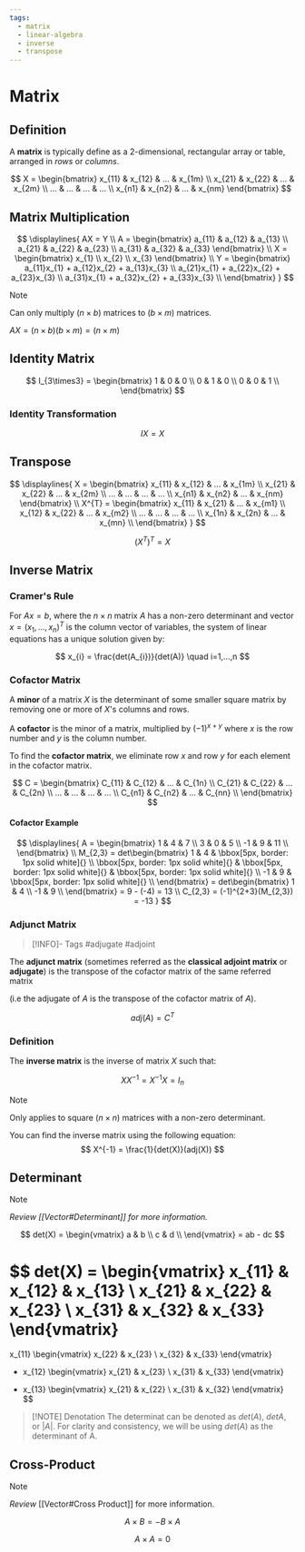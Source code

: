 ```yaml
---
tags:
  - matrix
  - linear-algebra
  - inverse
  - transpose
---
```


# Matrix
## Definition
A **matrix** is typically define as a 2-dimensional, rectangular array or table, arranged in *rows* or *columns*.

$$
X = \begin{bmatrix}
x_{11} & x_{12} & ... & x_{1m} \\
x_{21} & x_{22} & ... & x_{2m} \\
... & ... & ... & ... \\
x_{n1} & x_{n2} & ... & x_{nm}
\end{bmatrix}
$$

## Matrix Multiplication
$$
\displaylines{
AX = Y
\\
A = \begin{bmatrix}
a_{11} & a_{12} & a_{13} \\
a_{21} & a_{22} & a_{23} \\
a_{31} & a_{32} & a_{33}
\end{bmatrix}
\\
X = \begin{bmatrix}
x_{1} \\
x_{2} \\
x_{3}
\end{bmatrix}
\\
Y = \begin{bmatrix}
a_{11}x_{1} + a_{12}x_{2} + a_{13}x_{3} \\
a_{21}x_{1} + a_{22}x_{2} + a_{23}x_{3} \\
a_{31}x_{1} + a_{32}x_{2} + a_{33}x_{3} \\
\end{bmatrix}
}
$$

> [!NOTE]
> Can only multiply $(n \times b)$ matrices to $(b \times m)$ matrices.
> 
> $AX = (n \times b) (b \times m) = (n \times m)$

## Identity Matrix
$$
I_{3\times3} = \begin{bmatrix}
1 & 0 & 0 \\
0 & 1 & 0 \\
0 & 0 & 1 \\
\end{bmatrix}
$$

### Identity Transformation
$$
IX = X
$$

## Transpose
$$
\displaylines{
X = \begin{bmatrix}
x_{11} & x_{12} & ... & x_{1m} \\
x_{21} & x_{22} & ... & x_{2m} \\
... & ... & ... & ... \\
x_{n1} & x_{n2} & ... & x_{nm}
\end{bmatrix}
\\
X^{T} = \begin{bmatrix}
x_{11} & x_{21} & ... & x_{m1} \\
x_{12} & x_{22} & ... & x_{m2} \\
... & ... & ... & ... \\
x_{1n} & x_{2n} & ... & x_{mn} \\
\end{bmatrix}
}
$$

$$
(X^{T})^{T} = X
$$

## Inverse Matrix
### Cramer's Rule
For $Ax =b$, where the $n \times n$ matrix $A$ has a non-zero determinant and vector $x=(x_{1},...,x_{n})^{T}$ is the column vector of variables, the system of linear equations has a unique solution given by:

$$
x_{i} = \frac{det(A_{i})}{det(A)} \quad i=1,...,n
$$

### Cofactor Matrix
A **minor** of a matrix $X$ is the determinant of some smaller square matrix by removing one or more of $X$'s columns and rows.

A **cofactor** is the minor of a matrix, multiplied by $(-1)^{x+y}$ where $x$ is the row number and $y$ is the column number.

To find the **cofactor matrix**, we eliminate row $x$ and row $y$ for each element in the cofactor matrix.

$$
C = \begin{bmatrix}
C_{11} & C_{12} & ... & C_{1n} \\
C_{21} & C_{22} & ... & C_{2n} \\
... & ... & ... & ... \\
C_{n1} & C_{n2} & ... & C_{nn} \\
\end{bmatrix}
$$

#### Cofactor Example
$$
\displaylines{
A = \begin{bmatrix}
1 & 4 & 7 \\
3 & 0 & 5 \\
-1 & 9 & 11 \\
\end{bmatrix}
\\
M_{2,3} = det\begin{bmatrix}
1 & 4 & \bbox[5px, border: 1px solid white]{} \\
\bbox[5px, border: 1px solid white]{} & \bbox[5px, border: 1px solid white]{} & \bbox[5px, border: 1px solid white]{} \\
-1 & 9 & \bbox[5px, border: 1px solid white]{} \\
\end{bmatrix}
= det\begin{bmatrix}
1 & 4 \\
-1 & 9 \\
\end{bmatrix}
= 9 - (-4) = 13
\\
C_{2,3} = (-1)^{2+3}(M_{2,3}) = -13
}
$$

### Adjunct Matrix
> [!INFO]- Tags
> #adjugate #adjoint

The **adjunct matrix** (sometimes referred as the **classical adjoint matrix** or **adjugate**) is the transpose of the cofactor matrix of the same referred matrix 

(i.e the adjugate of $A$ is the transpose of the cofactor matrix of $A$).

$$
adj(A) = C^{T}
$$

### Definition
The **inverse matrix** is the inverse of matrix $X$ such that:

$$
XX^{-1} = X^{-1}X = I_{n}
$$

> [!NOTE]
> Only applies to square ($n \times n$) matrices with a non-zero determinant.

You can find the inverse matrix using the following equation:
$$
X^{-1} = \frac{1}{det(X)}(adj(X))
$$

## Determinant
> [!NOTE]
> *Review [[Vector#Determinant]] for more information.*

$$
det(X) = \begin{vmatrix}
a & b \\
c & d \\
\end{vmatrix}
= ab - dc
$$

$$
det(X) = \begin{vmatrix}
x_{11} & x_{12} & x_{13} \\
x_{21} & x_{22} & x_{23} \\
x_{31} & x_{32} & x_{33}
\end{vmatrix}
=
x_{11} \begin{vmatrix}
x_{22} & x_{23} \\
x_{32} & x_{33}
\end{vmatrix}
- x_{12} \begin{vmatrix}
x_{21} & x_{23} \\
x_{31} & x_{33}
\end{vmatrix}
+ x_{13} \begin{vmatrix}
x_{21} & x_{22} \\
x_{31} & x_{32}
\end{vmatrix}
$$

> [!NOTE] Denotation
> The determinat can be denoted as $det(A)$, $det A$, or $|A|$.
> For clarity and consistency, we will be using $det(A)$ as the determinant of A. 

## Cross-Product
> [!NOTE]
> *Review* [[Vector#Cross Product]] for more information.

$$
A \times B = -B \times A
$$

$$
A \times A = 0
$$
